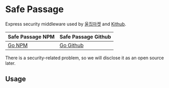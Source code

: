 # Safe Passage
Express security middleware used by [울집마켓](https://github.com/ICe1BotMaker/wehome-market) and [Kithub](https://github.com/ICe1BotMaker/kithub).

| Safe Passage NPM | Safe Passage Github |
|---|---|
| [Go NPM](https://www.npmjs.com/package/safe-passage) | [Go Github](https://github.com/ICe1BotMaker/safe-passage) |

There is a security-related problem, so we will disclose it as an open source later.

## Usage

```js

```